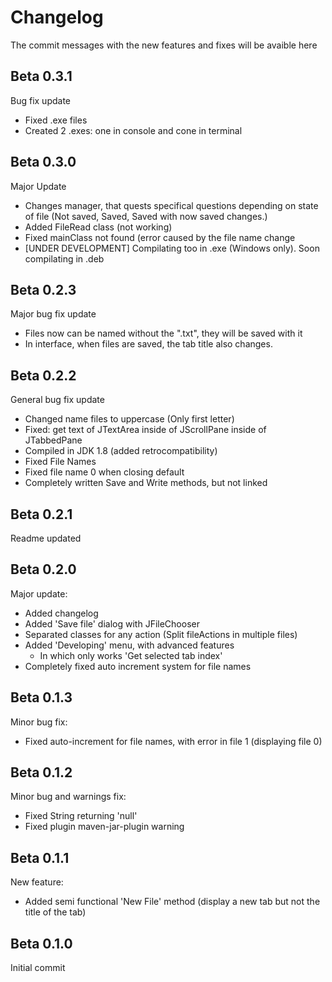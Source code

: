 # Changelog

The commit messages with the new features and fixes will be avaible here

## Beta 0.3.1

Bug fix update

- Fixed .exe files
- Created 2 .exes: one in console and cone in terminal

## Beta 0.3.0

Major Update

- Changes manager, that quests specifical questions depending on state of file (Not saved, Saved, Saved with now saved changes.)
- Added FileRead class (not working)
- Fixed mainClass not found (error caused by the file name change
- [UNDER DEVELOPMENT] Compilating too in .exe (Windows only). Soon compilating in .deb

## Beta 0.2.3

Major bug fix update

- Files now can be named without the ".txt", they will be saved with it
- In interface, when files are saved, the tab title also changes.

## Beta 0.2.2

General bug fix update

- Changed name files to uppercase (Only first letter)
- Fixed: get text of JTextArea inside of JScrollPane inside of JTabbedPane
- Compiled in JDK 1.8 (added retrocompatibility)
- Fixed File Names
- Fixed file name 0 when closing default
- Completely written Save and Write methods, but not linked

## Beta 0.2.1

Readme updated

## Beta 0.2.0

Major update:

- Added changelog
- Added 'Save file' dialog with JFileChooser
- Separated classes for any action (Split fileActions in multiple files)
- Added 'Developing' menu, with advanced features
    - In which only works 'Get selected tab index'
- Completely fixed auto increment system for file names

## Beta 0.1.3

Minor bug fix:

- Fixed auto-increment for file names, with error in file 1 (displaying file 0)

## Beta 0.1.2

Minor bug and warnings fix:

- Fixed String returning 'null'
- Fixed plugin maven-jar-plugin warning

## Beta 0.1.1

New feature:

- Added semi functional 'New File' method (display a new tab but
not the title of the tab)

## Beta 0.1.0 

Initial commit
